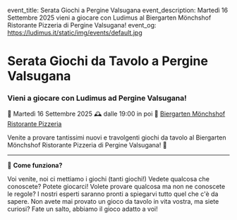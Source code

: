 event_title: Serata Giochi a Pergine Valsugana
event_description: Martedì 16 Settembre 2025 vieni a giocare con Ludimus al Biergarten Mönchshof Ristorante Pizzeria di Pergine Valsugana!
event_og: https://ludimus.it/static/img/events/default.jpg

# Serata Giochi da Tavolo a Pergine Valsugana

### Vieni a giocare con Ludimus ad Pergine Valsugana!

📅 Martedì 16 Settembre 2025
🕰 dalle 19:00 in poi
📍 [Biergarten Mönchshof Ristorante Pizzeria](https://maps.app.goo.gl/vthcbUG4yPN5EBY1A)

Venite a provare tantissimi nuovi e travolgenti giochi da tavolo al Biergarten Mönchshof Ristorante Pizzeria di Pergine Valsugana! 🎲

---

🎲 **Come funziona?**

Voi venite, noi ci mettiamo i giochi (tanti giochi!)
Vedete qualcosa che conoscete? Potete giocarci!
Volete provare qualcosa ma non ne conoscete le regole? I nostri esperti saranno pronti a spiegarvi tutto quel che c'è da sapere.
Non avete mai provato un gioco da tavolo in vita vostra, ma siete curiosi? Fate un salto, abbiamo il gioco adatto a voi!

